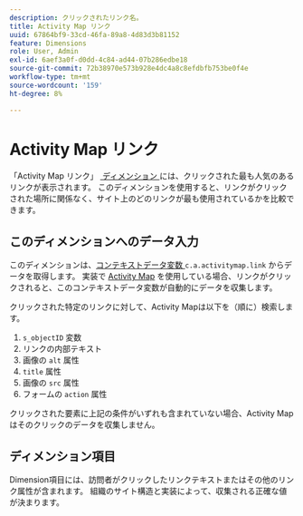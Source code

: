 ```yaml
---
description: クリックされたリンク名。
title: Activity Map リンク
uuid: 67864bf9-33cd-46fa-89a8-4d83d3b81152
feature: Dimensions
role: User, Admin
exl-id: 6aef3a0f-d0dd-4c84-ad44-07b286edbe18
source-git-commit: 72b38970e573b928e4dc4a8c8efdbfb753be0f4e
workflow-type: tm+mt
source-wordcount: '159'
ht-degree: 8%

---
```


# Activity Map リンク

「Activity Map リンク」 [&#x200B; ディメンション &#x200B;](overview.md) には、クリックされた最も人気のあるリンクが表示されます。 このディメンションを使用すると、リンクがクリックされた場所に関係なく、サイト上のどのリンクが最も使用されているかを比較できます。

## このディメンションへのデータ入力

このディメンションは、[&#x200B; コンテキストデータ変数 &#x200B;](/help/implement/vars/page-vars/contextdata.md)`c.a.activitymap.link` からデータを取得します。 実装で [Activity Map](/help/analyze/activity-map/overview.md) を使用している場合、リンクがクリックされると、このコンテキストデータ変数が自動的にデータを収集します。

クリックされた特定のリンクに対して、Activity Mapは以下を（順に）検索します。

1. `s_objectID` 変数
1. リンクの内部テキスト
1. 画像の `alt` 属性
1. `title` 属性
1. 画像の `src` 属性
1. フォームの `action` 属性

クリックされた要素に上記の条件がいずれも含まれていない場合、Activity Mapはそのクリックのデータを収集しません。

## ディメンション項目

Dimension項目には、訪問者がクリックしたリンクテキストまたはその他のリンク属性が含まれます。 組織のサイト構造と実装によって、収集される正確な値が決まります。
